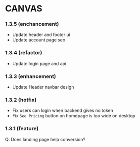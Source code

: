 # CANVAS

### 1.3.5 (enchancement)

- Update header and footer ui
- Update account page seo

### 1.3.4 (refactor)

- Update login page and api

### 1.3.3 (enhancement)

- Update Header navbar design

### 1.3.2 (hotfix)

- Fix users can login when backend gives no token
- Fix `See Pricing` button on homepage is too wide on desktop

### 1.3.1 (feature)

Q: Does landing page help conversion?
